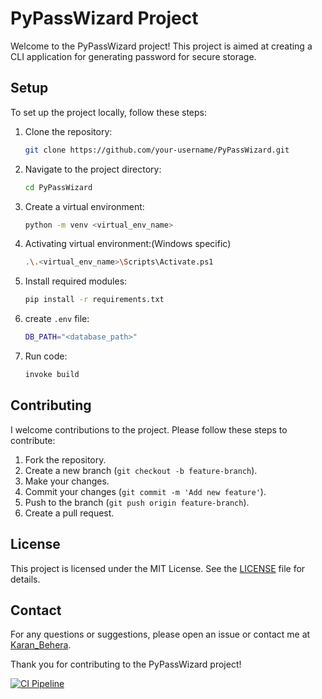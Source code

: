 # PyPassWizard Project

Welcome to the PyPassWizard project! This project is aimed at creating a CLI application for generating password for secure storage.

## Setup

To set up the project locally, follow these steps:

1. Clone the repository:
    ```bash
    git clone https://github.com/your-username/PyPassWizard.git
    ```
2. Navigate to the project directory:
    ```bash
    cd PyPassWizard
    ```
3. Create a virtual environment:
    ```bash
    python -m venv <virtual_env_name>
    ```
4. Activating virtual environment:(Windows specific)
    ```bash
    .\.<virtual_env_name>\Scripts\Activate.ps1
    ```
3. Install required modules:
    ```bash
    pip install -r requirements.txt 
    ```
4. create `.env` file:
    ```bash
    DB_PATH="<database_path>"
    ```
6. Run code:
    ```bash
    invoke build
    ```

## Contributing

I welcome contributions to the project. Please follow these steps to contribute:

1. Fork the repository.
2. Create a new branch (`git checkout -b feature-branch`).
3. Make your changes.
4. Commit your changes (`git commit -m 'Add new feature'`).
5. Push to the branch (`git push origin feature-branch`).
6. Create a pull request.

## License

This project is licensed under the MIT License. See the [LICENSE](LICENSE) file for details.

## Contact

For any questions or suggestions, please open an issue or contact me at [Karan_Behera](mailto:karan.behera366@gmail.com).

Thank you for contributing to the PyPassWizard project!


[![CI Pipeline](https://github.com/0Mr-Panda0/PyPassWizard/actions/workflows/main.yml/badge.svg)](https://github.com/0Mr-Panda0/PyPassWizard/actions/workflows/main.yml)
